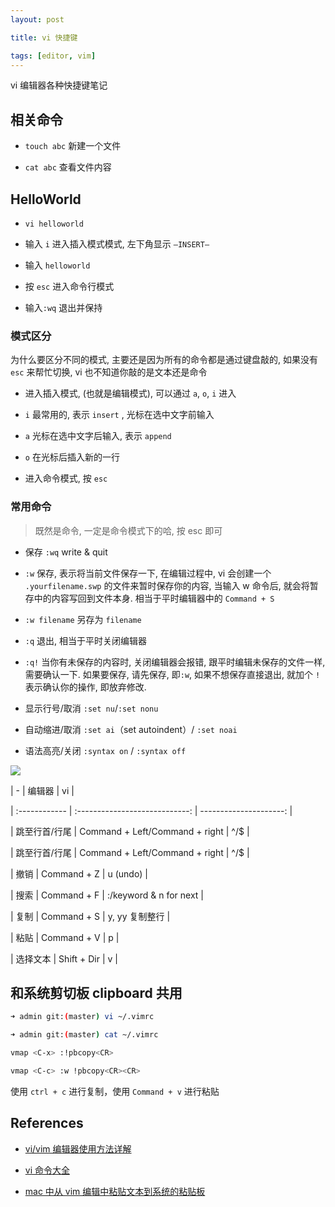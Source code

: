 ```yaml
---
layout: post

title: vi 快捷键

tags: [editor, vim]
---
```


vi 编辑器各种快捷键笔记

## 相关命令

- `touch abc` 新建一个文件

- `cat abc` 查看文件内容

## HelloWorld

- `vi helloworld`

- 输入 `i` 进入插入模式模式, 左下角显示 `—INSERT—`

- 输入 `helloworld`

- 按 `esc` 进入命令行模式

- 输入`:wq` 退出并保持

### 模式区分

为什么要区分不同的模式, 主要还是因为所有的命令都是通过键盘敲的, 如果没有 `esc` 来帮忙切换, vi 也不知道你敲的是文本还是命令

- 进入插入模式, (也就是编辑模式), 可以通过 `a`, `o`, `i` 进入

- `i` 最常用的, 表示 `insert` , 光标在选中文字前输入

- `a` 光标在选中文字后输入, 表示 `append`

- `o` 在光标后插入新的一行

- 进入命令模式, 按 `esc`

### 常用命令

> 既然是命令, 一定是命令模式下的哈, 按 esc 即可

- 保存 `:wq` write & quit

- `:w` 保存, 表示将当前文件保存一下, 在编辑过程中, vi 会创建一个 `.yourfilename.swp` 的文件来暂时保存你的内容, 当输入 w 命令后, 就会将暂存中的内容写回到文件本身. 相当于平时编辑器中的 `Command + S`

- `:w filename` 另存为 `filename`

- `:q` 退出, 相当于平时关闭编辑器

- `:q!` 当你有未保存的内容时, 关闭编辑器会报错, 跟平时编辑未保存的文件一样, 需要确认一下. 如果要保存, 请先保存, 即`:w`, 如果不想保存直接退出, 就加个 `!` 表示确认你的操作, 即放弃修改.

- 显示行号/取消 `:set nu`/`:set nonu`

- 自动缩进/取消 `:set ai`（set autoindent）/ `:set noai`

- 语法高亮/关闭 `:syntax on` / `:syntax off`

![](https://user-images.githubusercontent.com/7157346/35281676-72e996c6-008e-11e8-9d0d-e88da5336a66.png)

| - | 编辑器 | vi |

| :------------ | :----------------------------: | ---------------------: |

| 跳至行首/行尾 | Command + Left/Command + right | ^/$ |

| 跳至行首/行尾 | Command + Left/Command + right | ^/$ |

| 撤销 | Command + Z | u (undo) |

| 搜索 | Command + F | :/keyword & n for next |

| 复制 | Command + S | y, yy 复制整行 |

| 粘贴 | Command + V | p |

| 选择文本 | Shift + Dir | v |

## 和系统剪切板 clipboard 共用

```bash
➜ admin git:(master) vi ~/.vimrc

➜ admin git:(master) cat ~/.vimrc

vmap <C-x> :!pbcopy<CR>

vmap <C-c> :w !pbcopy<CR><CR>
```

使用 `ctrl + c` 进行复制，使用 `Command + v` 进行粘贴

## References

- [vi/vim 编辑器使用方法详解](http://www.cnblogs.com/libaoliang/articles/6961676.html)

- [vi 命令大全](https://www.cs.colostate.edu/helpdocs/vi.html)

- [mac 中从 vim 编辑中粘贴文本到系统的粘贴板](https://jingyan.baidu.com/article/22fe7cedd9b92e3003617f64.html)
